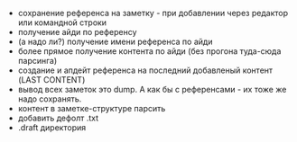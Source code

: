 - сохранение референса на заметку - при добавлении через редактор или командной строки
- получение айди по референсу
- (а надо ли?) получение имени референса по айди
- более прямое получение контента по айди (без прогона туда-сюда парсинга)
- создание и апдейт референса на последний добавленый контент (LAST CONTENT)
- вывод всех заметок это dump. А как бы с референсами - их тоже же надо сохранять. 
- контент в заметке-структуре парсить
- добавить дефолт .txt
- .draft директория